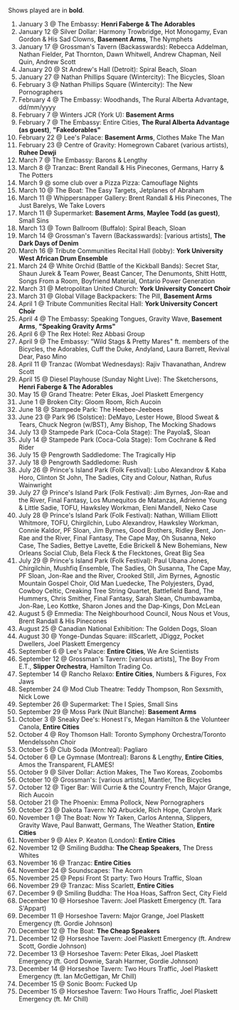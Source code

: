 Shows played are in **bold**.

1. January 3 @ The Embassy: **Henri Faberge & The Adorables**
1. January 12 @ Silver Dollar: Harmony Trowbridge, Hot Monogamy, Evan Gordon & His Sad Clowns, **Basement Arms**, The Nymphets
1. January 17 @ Grossman's Tavern (Backasswards): Rebecca Addelman, Nathan Fielder, Pat Thornton, Dawn Whitwell, Andrew Chapman, Neil Quin, Andrew Scott
1. January 20 @ St Andrew's Hall (Detroit): Spiral Beach, Sloan
1. January 27 @ Nathan Phillips Square (Wintercity): The Bicycles, Sloan
1. February 3 @ Nathan Phillips Square (Wintercity): The New Pornographers
1. February 4 @ The Embassy: Woodhands, The Rural Alberta Advantage, dd/mm/yyyy
1. February 7 @ Winters JCR (York U): **Basement Arms**
1. February 7 @ The Embassy: Entire Cities, **The Rural Alberta Advantage (as guest)**, **"Fakedorables"**
1. February 22 @ Lee's Palace: **Basement Arms**, Clothes Make The Man
1. February 23 @ Centre of Gravity: Homegrown Cabaret (various artists), **Ruhee Dewji**
1. March 7 @ The Embassy: Barons & Lengthy
1. March 8 @ Tranzac: Brent Randall & His Pinecones, Germans, Harry & The Potters
1. March 9 @ some club over a Pizza Pizza: Camouflage Nights
1. March 10 @ The Boat: The Easy Targets, Jetplanes of Abraham
1. March 11 @ Whippersnapper Gallery: Brent Randall & His Pinecones, The Just Barelys, We Take Lovers
1. March 11 @ Supermarket: **Basement Arms**, **Maylee Todd (as guest)**, Small Sins
1. March 13 @ Town Ballroom (Buffalo): Spiral Beach, Sloan
1. March 14 @ Grossman's Tavern (Backasswards): [various artists], **The Dark Days of Denim**
1. March 16 @ Tribute Communities Recital Hall (lobby): **York University West African Drum Ensemble**
1. March 24 @ White Orchid (Battle of the Kickball Bands): Secret Star, Shaun Jurek & Team Power, Beast Cancer, The Denumonts, Shitt Hottt, Songs From a Room, Boyfriend Material, Ontario Power Generation
1. March 31 @ Metropolitan United Church: **York University Concert Choir**
1. March 31 @ Global Village Backpackers: The Pill, **Basement Arms**
1. April 1 @ Tribute Communities Recital Hall: **York University Concert Choir**
1. April 4 @ The Embassy: Speaking Tongues, Gravity Wave, **Basement Arms**, **"Speaking Gravity Arms"**
1. April 6 @ The Rex Hotel: Rez Abbasi Group
1. April 9 @ The Embassy: "Wild Stags & Pretty Mares" ft. members of the Bicycles, the Adorables, Cuff the Duke, Andyland, Laura Barrett, Revival Dear, Paso Mino
1. April 11 @ Tranzac (Wombat Wednesdays): Rajiv Thavanathan, Andrew Scott
1. April 15 @ Diesel Playhouse (Sunday Night Live): The Sketchersons, **Henri Faberge & The Adorables**
1. May 15 @ Grand Theatre: Peter Elkas, Joel Plaskett Emergency
1. June 1 @ Broken City: Gloom Room, Rich Aucoin
1. June 18 @ Stampede Park: The Heebee-Jeebees
1. June 23 @ Park 96 (Solstice): DeMayo, Lester Howe, Blood Sweat & Tears, Chuck Negron (w/BST), Amy Bishop, The Mocking Shadows
1. July 13 @ Stampede Park (Coca-Cola Stage): The Payola\$, Sloan
1. July 14 @ Stampede Park (Coca-Cola Stage): Tom Cochrane & Red Rider
1. July 15 @ Pengrowth Saddledome: The Tragically Hip
1. July 18 @ Pengrowth Saddledome: Rush
1. July 26 @ Prince's Island Park (Folk Festival): Lubo Alexandrov & Kaba Horo, Clinton St John, The Sadies, City and Colour, Nathan, Rufus Wainwright
1. July 27 @ Prince's Island Park (Folk Festival): Jim Byrnes, Jon-Rae and the River, Final Fantasy, Los Munequitos de Matanzas, Adrienne Young & Little Sadie, TOFU, Hawksley Workman, Eleni Mandell, Neko Case
1. July 28 @ Prince's Island Park (Folk Festival): Nathan, William Elliott Whitmore, TOFU, Chirgilchin, Lubo Alexandrov, Hawksley Workman, Connie Kaldor, PF Sloan, Jim Byrnes, Good Brothers, Ridley Bent, Jon-Rae and the River, Final Fantasy, The Cape May, Oh Susanna, Neko Case, The Sadies, Bettye Lavette, Edie Brickell & New Bohemians, New Orleans Social Club, Bela Fleck & the Flecktones, Great Big Sea
1. July 29 @ Prince's Island Park (Folk Festival): Paul Ubana Jones, Chirgilchin, Mushfiq Ensemble, The Sadies, Oh Susanna, The Cape May, PF Sloan, Jon-Rae and the River, Crooked Still, Jim Byrnes, Agnostic Mountain Gospel Choir, Old Man Luedecke, The Polyjesters, Dyad, Cowboy Celtic, Creaking Tree String Quartet, Battlefield Band, The Hummers, Chris Smither, Final Fantasy, Sarah Slean, Chumbawamba, Jon-Rae, Leo Kottke, Sharon Jones and the Dap-Kings, Don McLean
1. August 5 @ Emmedia: The Neighbourhood Council, Nous Nous et Vous, Brent Randall & His Pinecones
1. August 25 @ Canadian National Exhibition: The Golden Dogs, Sloan
1. August 30 @ Yonge-Dundas Square: illScarlett, JDiggz, Pocket Dwellers, Joel Plaskett Emergency
1. September 6 @ Lee's Palace: **Entire Cities**, We Are Scientists
1. September 12 @ Grossman's Tavern: [various artists], The Boy From E.T., **Slipper Orchestra**, Hamilton Trading Co.
1. September 14 @ Rancho Relaxo: **Entire Cities**, Numbers & Figures, Fox Jaws
1. September 24 @ Mod Club Theatre: Teddy Thompson, Ron Sexsmith, Nick Lowe
1. September 26 @ Supermarket: The I Spies, Small Sins
1. September 29 @ Moss Park (Nuit Blanche): **Basement Arms**
1. October 3 @ Sneaky Dee's: Honest I's, Megan Hamilton & the Volunteer Canola, **Entire Cities**
1. October 4 @ Roy Thomson Hall: Toronto Symphony Orchestra/Toronto Mendelssohn Choir
1. October 5 @ Club Soda (Montreal): Pagliaro
1. October 6 @ Le Gymnase (Montreal): Barons & Lengthy, **Entire Cities**, Amos the Transparent, FLAMES!
1. October 9 @ Silver Dollar: Action Makes, The Two Koreas, Zoobombs
1. October 10 @ Grossman's: [various artists], Mantler, The Bicycles
1. October 12 @ Tiger Bar: Will Currie & the Country French, Major Grange, Rich Aucoin
1. October 21 @ The Phoenix: Emma Pollock, New Pornographers
1. October 23 @ Dakota Tavern: NQ Arbuckle, Rich Hope, Carolyn Mark
1. November 1 @ The Boat: Now Yr Taken, Carlos Antenna, Slippers, Gravity Wave, Paul Banwatt, Germans, The Weather Station, **Entire Cities**
1. November 9 @ Alex P. Keaton (London): **Entire Cities**
1. November 12 @ Smiling Buddha: **The Cheap Speakers**, The Dress Whites
1. November 16 @ Tranzac: **Entire Cities**
1. November 24 @ Soundscapes: The Acorn
1. November 25 @ Pepsi Front St party: Two Hours Traffic, Sloan
1. November 29 @ Tranzac: Miss Scarlett, **Entire Cities**
1. December 9 @ Smiling Buddha: The Hoa Hoas, Saffron Sect, City Field
1. December 10 @ Horseshoe Tavern: Joel Plaskett Emergency (ft. Tara S'Appart)
1. December 11 @ Horseshoe Tavern: Major Grange, Joel Plaskett Emergency (ft. Gordie Johnson)
1. December 12 @ The Boat: **The Cheap Speakers**
1. December 12 @ Horseshoe Tavern: Joel Plaskett Emergency (ft. Andrew Scott, Gordie Johnson)
1. December 13 @ Horseshoe Tavern: Peter Elkas, Joel Plaskett Emergency (ft. Gord Downie, Sarah Harmer, Gordie Johnson)
1. December 14 @ Horseshoe Tavern: Two Hours Traffic, Joel Plaskett Emergency (ft. Ian McGettigan, Mr Chill)
1. December 15 @ Sonic Boom: Fucked Up
1. December 15 @ Horseshoe Tavern: Two Hours Traffic, Joel Plaskett Emergency (ft. Mr Chill)
